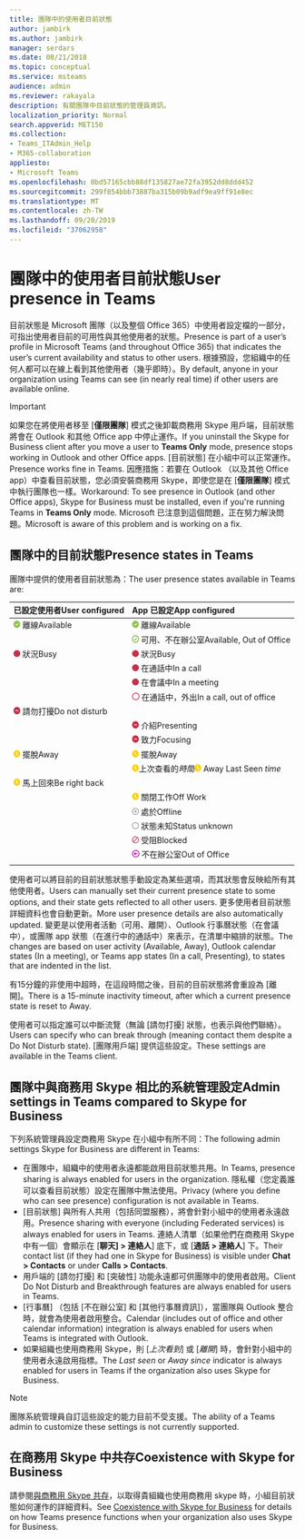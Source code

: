 ```yaml
---
title: 團隊中的使用者目前狀態
author: jambirk
ms.author: jambirk
manager: serdars
ms.date: 08/21/2018
ms.topic: conceptual
ms.service: msteams
audience: admin
ms.reviewer: rakayala
description: 有關團隊中目前狀態的管理員資訊。
localization_priority: Normal
search.appverid: MET150
ms.collection:
- Teams_ITAdmin_Help
- M365-collaboration
appliesto:
- Microsoft Teams
ms.openlocfilehash: 0bd57165cbb88df135827ae72fa3952dd8ddd452
ms.sourcegitcommit: 299f854bbb73887ba315b09b9adf9ea9ff91e8ec
ms.translationtype: MT
ms.contentlocale: zh-TW
ms.lasthandoff: 09/20/2019
ms.locfileid: "37062958"
---
```

# <a name="user-presence-in-teams"></a><span data-ttu-id="3b8b5-103">團隊中的使用者目前狀態</span><span class="sxs-lookup"><span data-stu-id="3b8b5-103">User presence in Teams</span></span>

<span data-ttu-id="3b8b5-104">目前狀態是 Microsoft 團隊（以及整個 Office 365）中使用者設定檔的一部分，可指出使用者目前的可用性與其他使用者的狀態。</span><span class="sxs-lookup"><span data-stu-id="3b8b5-104">Presence is part of a user’s profile in Microsoft Teams (and throughout Office 365) that indicates the user’s current availability and status to other users.</span></span> <span data-ttu-id="3b8b5-105">根據預設，您組織中的任何人都可以在線上看到其他使用者（幾乎即時）。</span><span class="sxs-lookup"><span data-stu-id="3b8b5-105">By default, anyone in your organization using Teams can see (in nearly real time) if other users are available online.</span></span>

> [!IMPORTANT]
> <span data-ttu-id="3b8b5-106">如果您在將使用者移至 [**僅限團隊**] 模式之後卸載商務用 Skype 用戶端，目前狀態將會在 Outlook 和其他 Office app 中停止運作。</span><span class="sxs-lookup"><span data-stu-id="3b8b5-106">If you uninstall the Skype for Business client after you move a user to **Teams Only** mode, presence stops working in Outlook and other Office apps.</span></span> <span data-ttu-id="3b8b5-107">[目前狀態] 在小組中可以正常運作。</span><span class="sxs-lookup"><span data-stu-id="3b8b5-107">Presence works fine in Teams.</span></span> <span data-ttu-id="3b8b5-108">因應措施：若要在 Outlook （以及其他 Office app）中查看目前狀態，您必須安裝商務用 Skype，即使您是在 [**僅限團隊**] 模式中執行團隊也一樣。</span><span class="sxs-lookup"><span data-stu-id="3b8b5-108">Workaround: To see presence in Outlook (and other Office apps), Skype for Business must be installed, even if you're running Teams in **Teams Only** mode.</span></span> <span data-ttu-id="3b8b5-109">Microsoft 已注意到這個問題，正在努力解決問題。</span><span class="sxs-lookup"><span data-stu-id="3b8b5-109">Microsoft is aware of this problem and is working on a fix.</span></span>

## <a name="presence-states-in-teams"></a><span data-ttu-id="3b8b5-110">團隊中的目前狀態</span><span class="sxs-lookup"><span data-stu-id="3b8b5-110">Presence states in Teams</span></span>

<span data-ttu-id="3b8b5-111">團隊中提供的使用者目前狀態為：</span><span class="sxs-lookup"><span data-stu-id="3b8b5-111">The user presence states available in Teams are:</span></span>

|<span data-ttu-id="3b8b5-112">已設定使用者</span><span class="sxs-lookup"><span data-stu-id="3b8b5-112">User configured</span></span>|<span data-ttu-id="3b8b5-113">App 已設定</span><span class="sxs-lookup"><span data-stu-id="3b8b5-113">App configured</span></span>|
|:--- |:---|
| ![穩定綠色核取記號，表示目前狀態為可用](media/Presence_Available.png) <span data-ttu-id="3b8b5-115">離線</span><span class="sxs-lookup"><span data-stu-id="3b8b5-115">Available</span></span>|![穩定綠色核取記號，表示目前狀態為可用](media/Presence_Available.png) <span data-ttu-id="3b8b5-117">離線</span><span class="sxs-lookup"><span data-stu-id="3b8b5-117">Available</span></span>|
|| ![開啟綠色核取記號，表示有空的 oof](media/Presence_Available_OOF.png) <span data-ttu-id="3b8b5-119">可用、不在辦公室</span><span class="sxs-lookup"><span data-stu-id="3b8b5-119">Available, Out of Office</span></span> |
|  ![實心紅圈，表示忙碌](media/Presence_Busy.png) <span data-ttu-id="3b8b5-121">狀況</span><span class="sxs-lookup"><span data-stu-id="3b8b5-121">Busy</span></span> |  ![實心紅圈，表示忙碌](media/Presence_Busy.png) <span data-ttu-id="3b8b5-123">狀況</span><span class="sxs-lookup"><span data-stu-id="3b8b5-123">Busy</span></span>  |
|| ![實心紅圈，表示通話中的占線](media/Presence_Busy.png) <span data-ttu-id="3b8b5-125">在通話中</span><span class="sxs-lookup"><span data-stu-id="3b8b5-125">In a call</span></span>|
|| ![實心紅圈，表示會議中的忙](media/Presence_Busy.png) <span data-ttu-id="3b8b5-127">在會議中</span><span class="sxs-lookup"><span data-stu-id="3b8b5-127">In a meeting</span></span> |
|| ![開啟紅色圓圈，表示忙碌](media/Presence_Busy_OOF.png) <span data-ttu-id="3b8b5-129">在通話中，外出</span><span class="sxs-lookup"><span data-stu-id="3b8b5-129">In a call, out of office</span></span>|
|  ![紅色圓圈（含白色線條）表示 [請勿打擾]](media/Presence_DND.png) <span data-ttu-id="3b8b5-131">請勿打擾</span><span class="sxs-lookup"><span data-stu-id="3b8b5-131">Do not disturb</span></span> ||
|| ![紅色圓圈（含白色線條）表示呈現](media/Presence_DND.png) <span data-ttu-id="3b8b5-133">介紹</span><span class="sxs-lookup"><span data-stu-id="3b8b5-133">Presenting</span></span>|
|| ![紅色圓圈（含白色線條）代表焦點](media/Presence_DND.png) <span data-ttu-id="3b8b5-135">致力</span><span class="sxs-lookup"><span data-stu-id="3b8b5-135">Focusing</span></span>|
| ![黃色時鐘圖示，表示離開](media/Presence_Away.png) <span data-ttu-id="3b8b5-137">擺脫</span><span class="sxs-lookup"><span data-stu-id="3b8b5-137">Away</span></span>| ![黃色時鐘圖示，表示離開](media/Presence_Away.png) <span data-ttu-id="3b8b5-139">擺脫</span><span class="sxs-lookup"><span data-stu-id="3b8b5-139">Away</span></span>|
|| <span data-ttu-id="3b8b5-140">![黃色時鐘圖示，表示離開](media/Presence_Away.png)上次查看的*時間*</span><span class="sxs-lookup"><span data-stu-id="3b8b5-140">![Yellow clock icon, indicates away](media/Presence_Away.png) Away Last Seen *time*</span></span>|
|![黃色時鐘圖示，表示離開，立即返回](media/Presence_Away.png) <span data-ttu-id="3b8b5-142">馬上回來</span><span class="sxs-lookup"><span data-stu-id="3b8b5-142">Be right back</span></span>| |
|| ![黃色時鐘圖示，表示 [離開]、[下班中]](media/Presence_Away.png)  <span data-ttu-id="3b8b5-144">關閉工作</span><span class="sxs-lookup"><span data-stu-id="3b8b5-144">Off Work</span></span>|
|| ![X 的灰色圓圈表示離線](media/Presence_Offline.png) <span data-ttu-id="3b8b5-146">處於</span><span class="sxs-lookup"><span data-stu-id="3b8b5-146">Offline</span></span> |
|| ![開啟灰色圓圈，表示狀態未知](media/Presence_Unknown.png) <span data-ttu-id="3b8b5-148">狀態未知</span><span class="sxs-lookup"><span data-stu-id="3b8b5-148">Status unknown</span></span>|
||![以對角線開啟紅色圓圈，表示封鎖](media/Presence_Blocked.png) <span data-ttu-id="3b8b5-150">受阻</span><span class="sxs-lookup"><span data-stu-id="3b8b5-150">Blocked</span></span> |
|| ![含箭號的紫色圓圈表示不在辦公室](media/Presence_OOF.png) <span data-ttu-id="3b8b5-152">不在辦公室</span><span class="sxs-lookup"><span data-stu-id="3b8b5-152">Out of Office</span></span>|
|||
 
<span data-ttu-id="3b8b5-153">使用者可以將目前的目前狀態狀態手動設定為某些選項，而其狀態會反映給所有其他使用者。</span><span class="sxs-lookup"><span data-stu-id="3b8b5-153">Users can manually set their current presence state to some options, and their state gets reflected to all other users.</span></span> <span data-ttu-id="3b8b5-154">更多使用者目前狀態詳細資料也會自動更新。</span><span class="sxs-lookup"><span data-stu-id="3b8b5-154">More user presence details are also automatically updated.</span></span> <span data-ttu-id="3b8b5-155">變更是以使用者活動（可用、離開）、Outlook 行事曆狀態（在會議中），或團隊 app 狀態（在進行中的通話中）來表示，在清單中縮排的狀態。</span><span class="sxs-lookup"><span data-stu-id="3b8b5-155">The changes are based on user activity (Available, Away), Outlook calendar states (In a meeting), or Teams app states (In a call, Presenting), to states that are indented in the list.</span></span>

<span data-ttu-id="3b8b5-156">有15分鐘的非使用中超時，在這段時間之後，目前的目前狀態將會重設為 [離開]。</span><span class="sxs-lookup"><span data-stu-id="3b8b5-156">There is a 15-minute inactivity timeout, after which a current presence state is reset to Away.</span></span>

<span data-ttu-id="3b8b5-157">使用者可以指定誰可以中斷流覽（無論 [請勿打擾] 狀態，也表示與他們聯絡）。</span><span class="sxs-lookup"><span data-stu-id="3b8b5-157">Users can specify who can break through (meaning contact them despite a Do Not Disturb state).</span></span> <span data-ttu-id="3b8b5-158">[團隊用戶端] 提供這些設定。</span><span class="sxs-lookup"><span data-stu-id="3b8b5-158">These settings are available in the Teams client.</span></span>

## <a name="admin-settings-in-teams-compared-to-skype-for-business"></a><span data-ttu-id="3b8b5-159">團隊中與商務用 Skype 相比的系統管理設定</span><span class="sxs-lookup"><span data-stu-id="3b8b5-159">Admin settings in Teams compared to Skype for Business</span></span>

<span data-ttu-id="3b8b5-160">下列系統管理員設定商務用 Skype 在小組中有所不同：</span><span class="sxs-lookup"><span data-stu-id="3b8b5-160">The following admin settings Skype for Business are different in Teams:</span></span>

- <span data-ttu-id="3b8b5-161">在團隊中，組織中的使用者永遠都能啟用目前狀態共用。</span><span class="sxs-lookup"><span data-stu-id="3b8b5-161">In Teams, presence sharing is always enabled for users in the organization.</span></span> <span data-ttu-id="3b8b5-162">隱私權（您定義誰可以查看目前狀態）設定在團隊中無法使用。</span><span class="sxs-lookup"><span data-stu-id="3b8b5-162">Privacy (where you define who can see presence) configuration is not available in Teams.</span></span>
- <span data-ttu-id="3b8b5-163">[目前狀態] 與所有人共用（包括同盟服務），將會針對小組中的使用者永遠啟用。</span><span class="sxs-lookup"><span data-stu-id="3b8b5-163">Presence sharing with everyone (including Federated services) is always enabled for users in Teams.</span></span> <span data-ttu-id="3b8b5-164">連絡人清單（如果他們在商務用 Skype 中有一個）會顯示在 [**聊天] > 連絡人**] 底下，或 [**通話 > 連絡人**] 下。</span><span class="sxs-lookup"><span data-stu-id="3b8b5-164">Their contact list (if they had one in Skype for Business) is visible under **Chat > Contacts** or under **Calls > Contacts**.</span></span>
- <span data-ttu-id="3b8b5-165">用戶端的 [請勿打擾] 和 [突破性] 功能永遠都可供團隊中的使用者啟用。</span><span class="sxs-lookup"><span data-stu-id="3b8b5-165">Client Do Not Disturb and Breakthrough features are always enabled for users in Teams.</span></span>
- <span data-ttu-id="3b8b5-166">[行事曆] （包括 [不在辦公室] 和 [其他行事曆資訊]），當團隊與 Outlook 整合時，就會為使用者啟用整合。</span><span class="sxs-lookup"><span data-stu-id="3b8b5-166">Calendar (includes out of office and other calendar information) integration  is always enabled for users when Teams is integrated with Outlook.</span></span>
- <span data-ttu-id="3b8b5-167">如果組織也使用商務用 Skype，則 [*上次看到*] 或 [*離開*] 時，會針對小組中的使用者永遠啟用指標。</span><span class="sxs-lookup"><span data-stu-id="3b8b5-167">The *Last seen* or *Away since*  indicator is always enabled for users in Teams if the organization also uses Skype for Business.</span></span>

> [!NOTE]
> <span data-ttu-id="3b8b5-168">團隊系統管理員自訂這些設定的能力目前不受支援。</span><span class="sxs-lookup"><span data-stu-id="3b8b5-168">The ability of a Teams admin to customize these settings is not currently supported.</span></span>

## <a name="coexistence-with-skype-for-business"></a><span data-ttu-id="3b8b5-169">在商務用 Skype 中共存</span><span class="sxs-lookup"><span data-stu-id="3b8b5-169">Coexistence with Skype for Business</span></span>

<span data-ttu-id="3b8b5-170">請參閱[與商務用 Skype 共存](coexistence-chat-calls-presence.md)，以取得貴組織也使用商務用 skype 時，小組目前狀態如何運作的詳細資料。</span><span class="sxs-lookup"><span data-stu-id="3b8b5-170">See [Coexistence with Skype for Business](coexistence-chat-calls-presence.md) for details on how Teams presence functions when your organization also uses  Skype for Business.</span></span>
